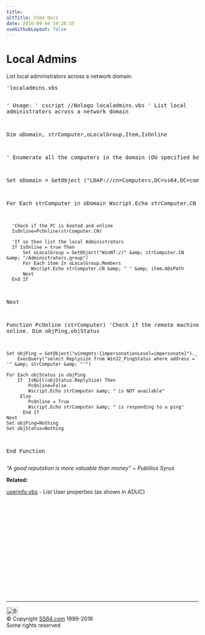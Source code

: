 ```yaml
---
title:
altTitle: SS64 Docs
date: 2016-09-04 19:26:55
useGithubLayout: false
---
```

<!-- #BeginLibraryItem "/Library/head_vbsyntax.lbi" --><!-- #EndLibraryItem --><h1>Local Admins </h1> 
<p>List local administrators across a network domain.</p>
<pre>'localadmins.vbs

' Usage:
'        cscript //Nologo localadmins.vbs
' List local administrators across a network domain

Dim oDomain, strComputer,oLocalGroup,Item,IsOnline

' Enumerate all the computers in the domain (OU specified below)

Set oDomain = GetObject ("LDAP://cn=Computers,DC=ss64,DC=com")

For Each strComputer in oDomain
   Wscript.Echo strComputer.CN

      'Check if the PC is booted and online
      IsOnline=PcOnline(strComputer.CN)
      
      'If so then list the local Administrators
      If IsOnline = true Then
          Set oLocalGroup = GetObject("WinNT://" &amp; strComputer.CN &amp; "/Administrators,group")
          For Each item In oLocalGroup.Members
             Wscript.Echo strComputer.CN &amp; " " &amp; item.ADsPath
          Next
      End If
Next


Function PcOnline (strComputer)
'Check if the remote machine is online.
    Dim objPing,objStatus
   
    Set objPing = GetObject("winmgmts:{impersonationLevel=impersonate}")._
        ExecQuery("select Replysize from Win32_PingStatus where address = '" &amp; strComputer &amp; "'")

    For Each objStatus in objPing
        If  IsNull(objStatus.ReplySize) Then
            PcOnline=False
            Wscript.Echo strComputer &amp; " is NOT available"
         Else
            PcOnline = True
            Wscript.Echo strComputer &amp; " is responding to a ping"
          End If
    Next
    Set objPing=Nothing
    Set objStatus=Nothing
End Function
</pre>
<p class="quote"><i>“A good reputation is more valuable than money” ~ Publilius Syrus</i></p>
<p><b>Related:</b></p>
<p><a href="syntax-userinfo.html">userinfo.vbs</a> - List User properties (as shown in ADUC) </p><!-- #BeginLibraryItem "/Library/foot_vb.lbi" --><p>
<!-- VB300 -->
<ins class="adsbygoogle" style="display:inline-block;width:300px;height:250px" data-ad-client="ca-pub-6140977852749469" data-ad-slot="1683739502"></ins>
<script>
(adsbygoogle = window.adsbygoogle || []).push({});
</script></p>
<hr>
<div id="bl" class="footer"><a href="syntax-localadmins.html#"><img src="../images/top.png" width="30" height="22" alt="Back to the Top"></a></div>
<div id="br" class="footer, tagline">© Copyright <a href="../index.html">SS64.com</a> 1999-2016<br>
Some rights reserved</div><!-- #EndLibraryItem -->

